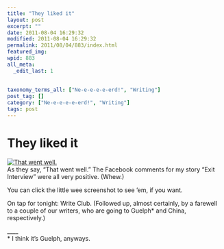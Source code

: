 ```yaml
---
title: "They liked it"
layout: post
excerpt: ""
date: 2011-08-04 16:29:32
modified: 2011-08-04 16:29:32
permalink: 2011/08/04/883/index.html
featured_img: 
wpid: 883
all_meta: 
  _edit_last: 1
  
  
taxonomy_terms_all: ["Ne-e-e-e-e-erd!", "Writing"]
post_tag: []
category: ["Ne-e-e-e-e-erd!", "Writing"]
tags: post
---
```


# They liked it

[![That went well.](http://farm7.static.flickr.com/6003/6008501863_ccb6a857ff_t.jpg)](http://www.flickr.com/photos/pj/6008501863/ "That went well. by Patrick Johanneson, on Flickr")  
As they say, “That went well.” The Facebook comments for my story “Exit Interview” were all very positive. (Whew.)

You can click the little wee screenshot to see ’em, if you want.

On tap for tonight: Write Club. (Followed up, almost certainly, by a farewell to a couple of our writers, who are going to Guelph\* and China, respectively.)

\_\_\_\_  
\* I think it’s Guelph, anyways.